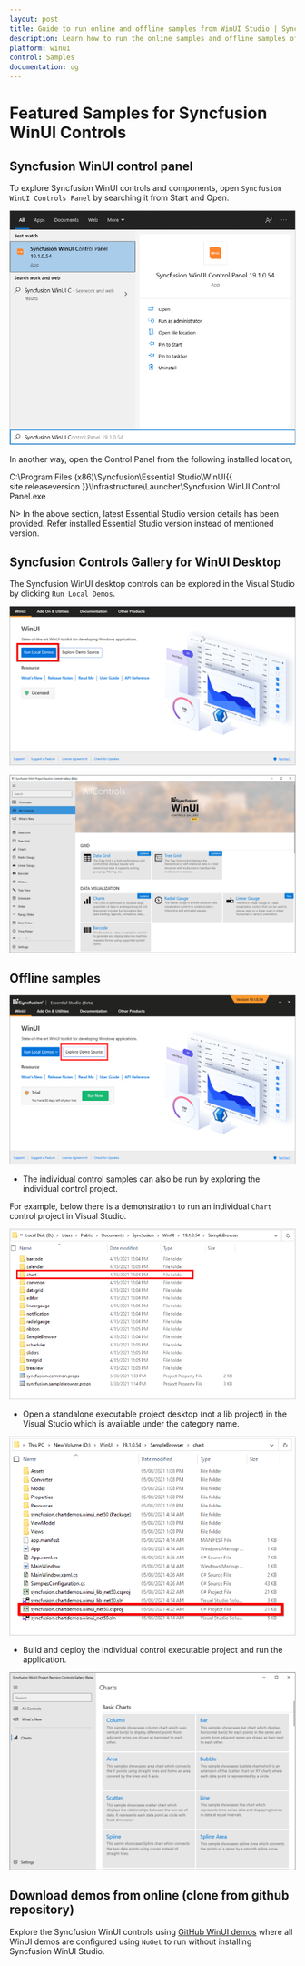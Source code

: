 ```yaml
---
layout: post
title: Guide to run online and offline samples from WinUI Studio | Syncfusion
description: Learn how to run the online samples and offline samples of Syncfusion Essential Studio WinUI controls and components.
platform: winui
control: Samples
documentation: ug
---
```


# Featured Samples for Syncfusion WinUI Controls

## Syncfusion WinUI control panel

To explore Syncfusion WinUI controls and components, open `Syncfusion WinUI Controls Panel` by searching it from Start and Open. 

![WinUI Control Panel Search](Guide-to-run-the-samples-images/winui-control-panel-search.png)

In another way, open the Control Panel from the following installed location,

C:\Program Files (x86)\Syncfusion\Essential Studio\WinUI\{{ site.releaseversion }}\Infrastructure\Launcher\Syncfusion WinUI Control Panel.exe 

N> In the above section, latest Essential Studio version details has been provided. Refer installed Essential Studio version instead of mentioned version.

## Syncfusion Controls Gallery for WinUI Desktop

The Syncfusion WinUI desktop controls can be explored in the Visual Studio by clicking `Run Local Demos`.
 
 ![Explore Syncfusion WinUI Demos with Desktop Project](Guide-to-run-the-samples-images/exploring-winui-desktop-sample-browser-new.png)

![Syncfusion WinUI Sample Browser with Desktop Project](Guide-to-run-the-samples-images/syncfusion-winui-desktop-sample-browser.png)

## Offline samples

![Exploring Syncfusion WinUI Samples from Syncfusion WinUI Sample Browser](Guide-to-run-the-samples-images/exploring-syncfusion-winui-samples-from-sb.png)

* The individual control samples can also be run by exploring the individual control project.

For example, below there is a demonstration to run an individual `Chart` control project in Visual Studio.

![Exploring the Syncfusion WinUI individual control project](Guide-to-run-the-samples-images/exploring-individual-control-project.png)

* Open a standalone executable project desktop (not a lib project) in the Visual Studio which is available under the category name.

 ![Open the standalone WinUI project in Visual Studio](Guide-to-run-the-samples-images/open-standalone-winui-project-in-visual-studio-new.png)

* Build and deploy the individual control executable project and run the application.

![Running an individual control project](Guide-to-run-the-samples-images/run-induvidual-control-project.png)  

## Download demos from online (clone from github repository)

Explore the Syncfusion WinUI controls using [GitHub WinUI demos](https://github.com/syncfusion/winui-demos) where all WinUI demos are configured using `NuGet` to run without installing Syncfusion WinUI Studio.